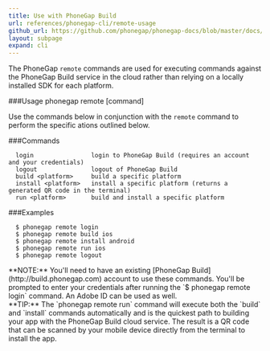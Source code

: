```yaml
---
title: Use with PhoneGap Build
url: references/phonegap-cli/remote-usage
github_url: https://github.com/phonegap/phonegap-docs/blob/master/docs/references/phonegap-cli/remote-usage.html.md
layout: subpage
expand: cli
---
```


The PhoneGap `remote` commands are used for executing commands against the PhoneGap Build service in the cloud rather than relying on a locally 
installed SDK for each platform. 

###Usage 
      phonegap remote [command]

Use the commands below in conjunction with the `remote` command to perform the specific ations outlined below.    

###Commands

      login                login to PhoneGap Build (requires an account and your credentials)
      logout               logout of PhoneGap Build
      build <platform>     build a specific platform
      install <platform>   install a specific platform (returns a generated QR code in the terminal)
      run <platform>       build and install a specific platform

###Examples

      $ phonegap remote login
      $ phonegap remote build ios
      $ phonegap remote install android
      $ phonegap remote run ios
      $ phonegap remote logout
  

<div class="alert--info">**NOTE:** You'll need to have an existing [PhoneGap Build](http://build.phonegap.com) account to use these commands. You'll be prompted to enter your credentials after running the 
`$ phonegap remote login` command. An Adobe ID can be used as well.  
</div>

<div class="alert--tip">**TIP:**
The `phonegap remote run` command will execute both the `build` and `install` commands automatically and is the quickest path to building your app
 with the PhoneGap Build cloud service. The result is a QR code that can be scanned by your mobile device directly from the terminal to install the app.
</div>